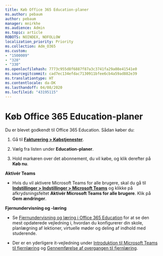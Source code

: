 ```yaml
---
title: Køb Office 365 Education-planer
ms.author: pebaum
author: pebaum
manager: mnirkhe
ms.audience: Admin
ms.topic: article
ROBOTS: NOINDEX, NOFOLLOW
localization_priority: Priority
ms.collection: Adm_O365
ms.custom:
- "1500009"
- "328"
- "330"
ms.openlocfilehash: 7773c955d8f6887f87a3c3741fa29a08e41541e0
ms.sourcegitcommit: cad7ec134efdac7130911bfee6cb4a59ad882e39
ms.translationtype: HT
ms.contentlocale: da-DK
ms.lasthandoff: 04/08/2020
ms.locfileid: "43195115"
---
```

# <a name="purchase-office-365-education-plans"></a>Køb Office 365 Education-planer

Du er blevet godkendt til Office 365 Education.  Sådan køber du:

1. Gå til **[Fakturering > Købstjenester](https://portal.office.com/AdminPortal/Home#/catalog)**.

2. Vælg fra listen under **Education-planer**.

3. Hold markøren over det abonnement, du vil købe, og klik derefter på **Køb nu**.

**Aktivér Teams**

- Hvis du vil aktivere Microsoft Teams for alle brugere, skal du gå til **[Indstillinger > Indstillinger > Microsoft Teams](https://admin.microsoft.com/Adminportal/Home#/SettingsMultiPivot/:/Settings/L1/SkypeTeams)** og klikke på afkrydsningsfeltet **Aktivér Microsoft Teams for alle brugere**.  Klik på **Gem ændringer**.

**Fjernundervisning og -læring**

- Se [Fjernundervisning og læring i Office 365 Education](https://support.office.com/article/remote-teaching-and-learning-in-office-365-education-f651ccae-7b65-478b-8366-51bb884025c4) for at se den mest opdaterede vejledning i, hvordan du konfigurerer din skole, planlægning af lektioner, virtuelle møder og deling af indhold med studerende.

- Der er en yderligere it-vejledning under [Introduktion til Microsoft Teams til fjernlæring](https://docs.microsoft.com/MicrosoftTeams/remote-learning-edu) og [Gennemførelse af overgangen til fjernlæring](https://www.microsoft.com/education/remote-learning).
